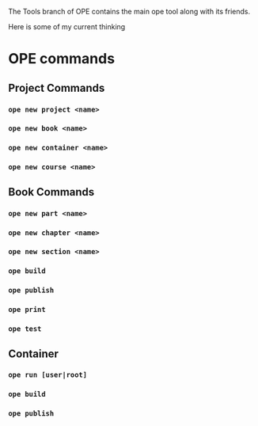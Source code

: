 The Tools branch of OPE contains the main ope tool along with its friends.

Here is some of my current thinking

# OPE commands

## Project Commands

### `ope new project <name>`

### `ope new book <name>`

### `ope new container <name>`

### `ope new course <name>`


## Book Commands

### `ope new part <name>`

### `ope new chapter <name>`

### `ope new section <name>`

### `ope build`

### `ope publish`

### `ope print`

### `ope test`

## Container 

### `ope run [user|root]`

### `ope build`

### `ope publish`


